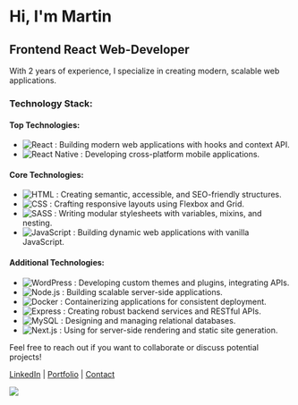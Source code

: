 # Hi, I'm Martin

## Frontend React Web-Developer

With 2 years of experience, I specialize in creating modern, scalable web applications.
### Technology Stack:

#### Top Technologies:

- ![React](https://img.shields.io/badge/-React-61DAFB?logo=react&logoColor=white&style=for-the-badge) : Building modern web applications with hooks and context API.
- ![React Native](https://img.shields.io/badge/-React%20Native-61DAFB?logo=react&logoColor=white&style=for-the-badge) : Developing cross-platform mobile applications.

#### Core Technologies:

- ![HTML](https://img.shields.io/badge/-HTML-E34F26?logo=html5&logoColor=white&style=for-the-badge) : Creating semantic, accessible, and SEO-friendly structures.
- ![CSS](https://img.shields.io/badge/-CSS-1572B6?logo=css3&logoColor=white&style=for-the-badge) : Crafting responsive layouts using Flexbox and Grid.
- ![SASS](https://img.shields.io/badge/-SASS-CC6699?logo=sass&logoColor=white&style=for-the-badge) : Writing modular stylesheets with variables, mixins, and nesting.
- ![JavaScript](https://img.shields.io/badge/-JavaScript-F7DF1E?logo=javascript&logoColor=black&style=for-the-badge) : Building dynamic web applications with vanilla JavaScript.

#### Additional Technologies:

- ![WordPress](https://img.shields.io/badge/-WordPress-21759B?logo=wordpress&logoColor=white&style=for-the-badge) : Developing custom themes and plugins, integrating APIs.
- ![Node.js](https://img.shields.io/badge/-Node.js-339933?logo=node.js&logoColor=white&style=for-the-badge) : Building scalable server-side applications.
- ![Docker](https://img.shields.io/badge/-Docker-2496ED?logo=docker&logoColor=white&style=for-the-badge) : Containerizing applications for consistent deployment.
- ![Express](https://img.shields.io/badge/-Express.js-000000?logo=express&logoColor=white&style=for-the-badge) : Creating robust backend services and RESTful APIs.
- ![MySQL](https://img.shields.io/badge/-MySQL-4479A1?logo=mysql&logoColor=white&style=for-the-badge) : Designing and managing relational databases.
- ![Next.js](https://img.shields.io/badge/-Next.js-000000?logo=next.js&logoColor=white&style=for-the-badge) : Using for server-side rendering and static site generation.

Feel free to reach out if you want to collaborate or discuss potential projects!

[LinkedIn](www.linkedin.com/in/martin-daniels-a6b2b7269) | [Portfolio](https://vercel.com/martin13025s-projects/bank-application) | [Contact](danpain800@gmail.com)

![](https://avatars.dzeninfra.ru/get-zen_doc/9400491/pub_6450b41e6e459848bb78cfbd_6450b5a76c71441296af45dd/orig)

